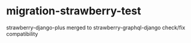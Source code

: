 # migration-strawberry-test

strawberry-django-plus merged to strawberry-graphql-django check/fix compatibility
